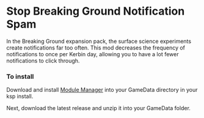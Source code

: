 # Stop Breaking Ground Notification Spam

In the Breaking Ground expansion pack, the surface science experiments create notifications far too often.
This mod decreases the frequency of notifications to once per Kerbin day, allowing you to have a lot
fewer notifications to click through.

### To install
Download and install [Module Manager](https://forum.kerbalspaceprogram.com/index.php?/topic/50533-140-17x-module-manager-402-february-3rd-2019-right-to-ludicrous-speed/)
into your GameData directory in your ksp install.

Next, download the latest release and unzip it into your GameData folder.

